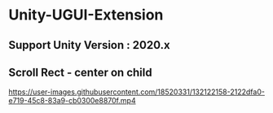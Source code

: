 # Unity-UGUI-Extension
## Support Unity Version : 2020.x
## Scroll Rect - center on child

https://user-images.githubusercontent.com/18520331/132122158-2122dfa0-e719-45c8-83a9-cb0300e8870f.mp4

